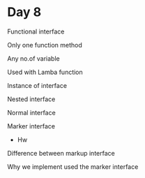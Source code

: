 # Day 8
Functional interface 

Only one function method

Any no.of variable

Used with Lamba function

Instance of interface

Nested interface 

Normal interface

Marker interface

- Hw

Difference between markup interface

Why we implement used the marker interface 
